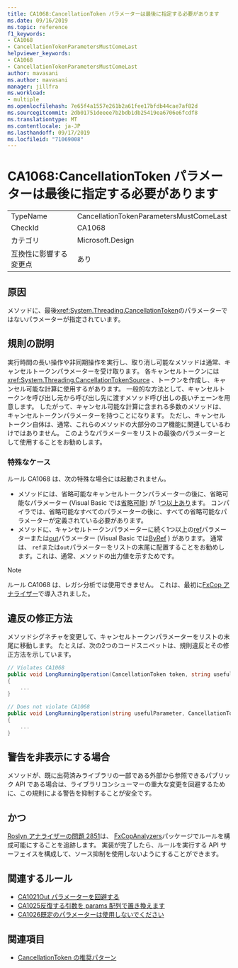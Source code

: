 ```yaml
---
title: CA1068:CancellationToken パラメーターは最後に指定する必要があります
ms.date: 09/16/2019
ms.topic: reference
f1_keywords:
- CA1068
- CancellationTokenParametersMustComeLast
helpviewer_keywords:
- CA1068
- CancellationTokenParametersMustComeLast
author: mavasani
ms.author: mavasani
manager: jillfra
ms.workload:
- multiple
ms.openlocfilehash: 7e65f4a1557e261b2a61fee17bfdb44cae7af82d
ms.sourcegitcommit: 2db01751deeee7b2bdb1db25419ea6706e6fcdf8
ms.translationtype: MT
ms.contentlocale: ja-JP
ms.lasthandoff: 09/17/2019
ms.locfileid: "71069008"
---
```

# <a name="ca1068-cancellationtoken-parameters-must-come-last"></a>CA1068:CancellationToken パラメーターは最後に指定する必要があります

|||
|-|-|
|TypeName|CancellationTokenParametersMustComeLast|
|CheckId|CA1068|
|カテゴリ|Microsoft.Design|
|互換性に影響する変更点|あり|

## <a name="cause"></a>原因

メソッドに、最後<xref:System.Threading.CancellationToken>のパラメーターではないパラメーターが指定されています。

## <a name="rule-description"></a>規則の説明

実行時間の長い操作や非同期操作を実行し、取り消し可能なメソッドは通常、キャンセルトークンパラメーターを受け取ります。 各キャンセルトークンには<xref:System.Threading.CancellationTokenSource> 、トークンを作成し、キャンセル可能な計算に使用するがあります。 一般的な方法として、キャンセルトークンを呼び出し元から呼び出し先に渡すメソッド呼び出しの長いチェーンを用意します。 したがって、キャンセル可能な計算に含まれる多数のメソッドは、キャンセルトークンパラメーターを持つことになります。 ただし、キャンセルトークン自体は、通常、これらのメソッドの大部分のコア機能に関連しているわけではありません。 このようなパラメーターをリストの最後のパラメーターとして使用することをお勧めします。

### <a name="special-cases"></a>特殊なケース
ルール CA1068 は、次の特殊な場合には起動されません。
- メソッドには、省略可能なキャンセルトークンパラメーターの後に、省略可能なパラメーター (Visual Basic では[省略可能](https://docs.microsoft.com/dotnet/visual-basic/programming-guide/language-features/procedures/optional-parameters)) が 1[つ以上あり](https://docs.microsoft.com/dotnet/csharp/programming-guide/classes-and-structs/named-and-optional-arguments#optional-arguments)ます。 コンパイラでは、省略可能なすべてのパラメーターの後に、すべての省略可能なパラメーターが定義されている必要があります。
- メソッドに、キャンセルトークンパラメーターに続く1つ以上の[ref](https://docs.microsoft.com/dotnet/csharp/language-reference/keywords/ref)パラメーターまたは[out](https://docs.microsoft.com/dotnet/csharp/language-reference/keywords/out-parameter-modifier)パラメーター (Visual Basic では[ByRef](https://docs.microsoft.com/dotnet/visual-basic/language-reference/modifiers/byref) ) があります。 通常は、 `ref`または`out`パラメーターをリストの末尾に配置することをお勧めします。これは、通常、メソッドの出力値を示すためです。

> [!NOTE]
> ルール CA1068 は、レガシ分析では使用できません。 これは、最初に[FxCop アナライザー](https://www.nuget.org/packages/Microsoft.CodeAnalysis.FxCopAnalyzers)で導入されました。

## <a name="how-to-fix-violations"></a>違反の修正方法

メソッドシグネチャを変更して、キャンセルトークンパラメーターをリストの末尾に移動します。 たとえば、次の2つのコードスニペットは、規則違反とその修正方法を示しています。

```csharp
// Violates CA1068
public void LongRunningOperation(CancellationToken token, string usefulParameter)
{
    ...
}
```

```csharp
// Does not violate CA1068
public void LongRunningOperation(string usefulParameter, CancellationToken token)
{
    ...
}
```

## <a name="when-to-suppress-warnings"></a>警告を非表示にする場合

メソッドが、既に出荷済みライブラリの一部である外部から参照できるパブリック API である場合は、ライブラリコンシューマーの重大な変更を回避するために、この規則による警告を抑制することが安全です。

## <a name="configurability"></a>かつ

[Roslyn アナライザーの問題 2851](https://github.com/dotnet/roslyn-analyzers/issues/2851)は、 [FxCopAnalyzers](https://www.nuget.org/packages/Microsoft.CodeAnalysis.FxCopAnalyzers)パッケージでルールを構成可能にすることを追跡します。 実装が完了したら、ルールを実行する API サーフェイスを構成して、ソース抑制を使用しないようにすることができます。

## <a name="related-rules"></a>関連するルール

- [CA1021Out パラメーターを回避する](../code-quality/ca1021-avoid-out-parameters.md)
- [CA1025反復する引数を params 配列で置き換えます](../code-quality/ca1025-replace-repetitive-arguments-with-params-array.md)
- [CA1026既定のパラメーターは使用しないでください](../code-quality/ca1026-default-parameters-should-not-be-used.md)

## <a name="see-also"></a>関連項目

- [CancellationToken の推奨パターン](https://devblogs.microsoft.com/premier-developer/recommended-patterns-for-cancellationtoken/)
